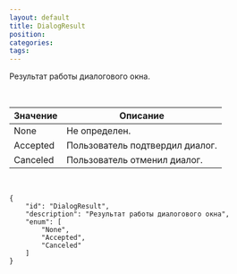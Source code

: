 ```yaml
---
layout: default
title: DialogResult
position: 
categories: 
tags: 
---
```


Результат работы диалогового окна.

 

|Значение|Описание|
|--------|--------|
|None|Не определен.|
|Accepted|Пользователь подтвердил диалог.|
|Canceled|Пользователь отменил диалог.|

    

```
{
	"id": "DialogResult",
	"description": "Результат работы диалогового окна",
	"enum": [
		"None",
		"Accepted",
		"Canceled"
	]
}
```

 

 

